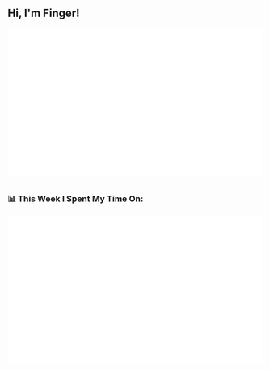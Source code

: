 <h2> Hi, I'm Finger!</h2>

<img align="right" src="https://raw.githubusercontent.com/spianmo/github-stats/master/generated/overview.svg#gh-light-mode-only">

<!-- <img align="right" height="160em" src="https://github-readme-stats-eight-theta.vercel.app/api/top-langs/?username=spianmo&layout=compact&langs_count=8&theme=algolia"/>	 -->
	
```go
package main

type Me struct {
	Name   string
	Job    string
	Code   string
	Skills string
}

func main() {
	me := &Me{
		Name:   "Finger",
		Job:    "Client-side Engineer",
		Code:   "Java, Kotlin, C#, Rust and C++ and Others",
		Skills: "Android, Security, Cross-platform client, NLP, CV, ASR ^o^",
	}
	_ = me
}
```


<h3>📊 This Week I Spent My Time On:</h3>
<img align='right' src="https://raw.githubusercontent.com/spianmo/github-stats/master/generated/languages.svg#gh-light-mode-only">

<!--START_SECTION:waka-->

```txt
Kotlin            18 hrs 50 mins  ███████████████▒░░░░░░░░░   60.82 %
XML               10 hrs 9 mins   ████████▒░░░░░░░░░░░░░░░░   32.82 %
Java              1 hr 13 mins    █░░░░░░░░░░░░░░░░░░░░░░░░   03.95 %
C++               31 mins         ▒░░░░░░░░░░░░░░░░░░░░░░░░   01.70 %
Python            8 mins          ░░░░░░░░░░░░░░░░░░░░░░░░░   00.47 %
```

<!--END_SECTION:waka-->
